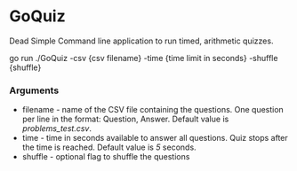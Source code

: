 # GoQuiz

Dead Simple Command line application to run timed, arithmetic quizzes.


go run ./GoQuiz -csv {csv filename} -time {time limit in seconds} -shuffle {shuffle}

### Arguments
* filename - name of the CSV file containing the questions. One question per line in the format: Question, Answer. Default value is _problems_test.csv_.
* time - time in seconds available to answer all questions. Quiz stops after the time is reached. Default value is _5_ seconds.
* shuffle - optional flag to shuffle the questions
